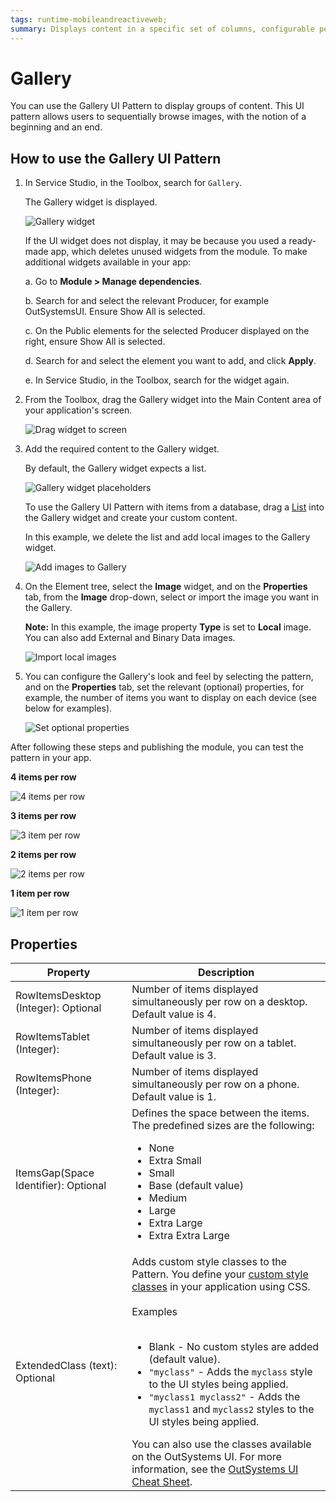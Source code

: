 ```yaml
---
tags: runtime-mobileandreactiveweb;  
summary: Displays content in a specific set of columns, configurable per device type and orientation. 
---
```


# Gallery

You can use the Gallery UI Pattern to display groups of content. This UI pattern allows users to sequentially browse images, with the notion of a beginning and an end.

## How to use the Gallery UI Pattern

1. In Service Studio, in the Toolbox, search for `Gallery`.

    The Gallery widget is displayed.

    ![Gallery widget](<images/gallery-widget-ss.png>)

    If the UI widget does not display, it may be because you used a ready-made app, which deletes unused widgets from the module. To make additional widgets available in your app:

    a. Go to **Module > Manage dependencies**.

    b. Search for and select the relevant Producer, for example OutSystemsUI. Ensure Show All is selected. 

    c. On the Public elements for the selected Producer displayed on the right, ensure Show All is selected.
    
    d. Search for and select the element you want to add, and click **Apply**. 
    
    e. In Service Studio, in the Toolbox, search for the widget again.

1. From the Toolbox, drag the Gallery widget into the Main Content area of your application's screen.

    ![Drag widget to screen](<images/gallery-dragwidget-ss.png>)

1. Add the required content to the Gallery widget.

    By default, the Gallery widget expects a list.

    ![Gallery widget placeholders](<images/gallery-list-ss.png>)

    To use the Gallery UI Pattern with items from a database, drag a [List](<../../../../../ref/lang/auto/ServiceStudio.Plugin.NRWidgets.List.final.md>) into the Gallery widget and create your custom content.

    In this example, we delete the list and add local images to the Gallery widget.

    ![Add images to Gallery](<images/gallery-image-ss.png>)

1. On the Element tree, select the **Image** widget, and on the **Properties** tab, from the **Image** drop-down, select or import the image you want in the Gallery.

    **Note:** In this example, the image property **Type** is set to **Local** image. You can also add External and Binary Data images.

    ![Import local images](<images/gallery-localimage-ss.png>)
  
1. You can configure the Gallery's look and feel by selecting the pattern, and on the **Properties** tab, set the relevant (optional) properties, for example, the number of items you want to display on each device (see below for examples).

    ![Set optional properties](<images/gallery-properties-ss.png>)

After following these steps and publishing the module, you can test the pattern in your app.

**4 items per row**

![4 items per row](<images/gallerymob-14-ss.png>)

**3 items per row**
    
![3 item per row](<images/gallerymob-15-ss.png>)

**2 items per row**

![2 items per row](<images/gallerymob-16-ss.png>)

**1 item per row**

![1 item per row](<images/gallerymob-17-ss.png>)

## Properties

| Property | Description |
|---|---|
|RowItemsDesktop (Integer): Optional |  Number of items displayed simultaneously per row on a desktop. Default value is 4.|
|RowItemsTablet (Integer):  |   Number of items displayed simultaneously per row on a tablet. Default value is 3. |
|RowItemsPhone (Integer):  |  Number of items displayed simultaneously per row on a phone. Default value is 1.  |
|ItemsGap(Space Identifier): Optional  | Defines the space between the items. The predefined sizes are the following:<p><ul><li>None</li><li>Extra Small</li><li>Small</li><li>Base (default value)</li><li>Medium</li><li>Large</li><li>Extra Large</li><li>Extra Extra Large</li></ul></p>|
|ExtendedClass (text): Optional| Adds custom style classes to the Pattern. You define your [custom style classes](../../../look-feel/css.md) in your application using CSS.<br/><br/>Examples<br/><br/><ul><li>Blank - No custom styles are added (default value).</li><li>``"myclass"`` - Adds the ``myclass`` style to the UI styles being applied.</li><li>``"myclass1 myclass2"`` - Adds the ``myclass1`` and ``myclass2`` styles to the UI styles being applied.</li></ul>You can also use the classes available on the OutSystems UI. For more information, see the [OutSystems UI Cheat Sheet](https://outsystemsui.outsystems.com/OutSystemsUIWebsite/CheatSheet).|
